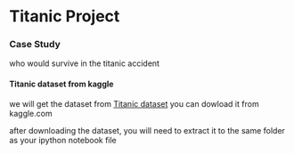 # Titanic Project
### Case Study
who would survive in the titanic accident
#### Titanic dataset from kaggle
we will get the dataset from  [Titanic dataset](https://www.kaggle.com/c/titanic/data) you can dowload it from kaggle.com

after downloading the dataset, you will need to extract it to the same folder as your ipython notebook file

